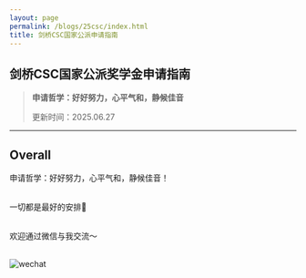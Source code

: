 ```yaml
---
layout: page
permalink: /blogs/25csc/index.html
title: 剑桥CSC国家公派申请指南
---
```


## 剑桥CSC国家公派奖学金申请指南

> **申请哲学：好好努力，心平气和，静候佳音**
>
> 更新时间：2025.06.27



















---

## Overall

申请哲学：好好努力，心平气和，静候佳音！

<br>一切都是最好的安排🥰

<br>欢迎通过微信与我交流～

<br>![wechat](yrs.assets/wechat.png)
